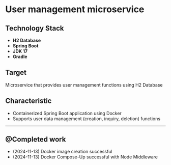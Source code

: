 # User management microservice

## Technology Stack
- **H2 Database**
- **Spring Boot**
- **JDK 17**
- **Gradle**

## Target
Microservice that provides user management functions using H2 Database

## Characteristic
- Containerized Spring Boot application using Docker
- Supports user data management (creation, inquiry, deletion) functions

---  

## @Completed work
- (2024-11-13) Docker image creation successful
- (2024-11-13) Docker Compose-Up successful with Node Middleware  
